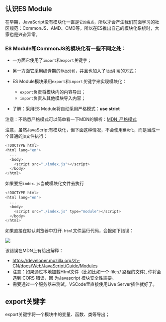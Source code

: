 ## 认识ES Module

在早期，JavaScript没有模块化一直是`它的痛点`，所以才会产生我们前面学习的社区规范：CommonJS、AMD、CMD等，所以在ES推出自己的模块化系统时，大家也是兴奋异常。

### ES Module和CommonJS的模块化有一些不同之处： 

- 一方面它使用了`import`和`export`关键字； 
- 另一方面它采用编译期的`静态分析`，并且也加入了`动态引用`的方式；

- ES Module模块采用`export`和`import`关键字来实现模块化：
  - `export`负责将模块内的内容导出；
  - `import`负责从其他模块导入内容；

- 了解：采用ES Module将自动采用严格模式：**use strict**

注意：不熟悉严格模式可以简单看一下MDN的解析：[MDN_严格模式](https://developer.mozilla.org/zh-CN/docs/Web/JavaScript/Reference/Strict_mode)

注意，虽然JavaScript有模块化，但下面这种情况，不会使用`模块化`，而是当成一个普通的js文件执行：

```js
<!DOCTYPE html>
<html lang="en">
  ...
  <body>
    <script src="./index.js"></script>
  </body>
</html>
```

如果要把`index.js`当成模块化文件去执行

```js
<!DOCTYPE html>
<html lang="en">
  ...
  <body>
    <script src="./index.js" type="module"></script>
  </body>
</html>
```

如果直接在默认浏览器中打开`.html`文件运行代码，会报如下错误：

![](https://tva1.sinaimg.cn/large/0081Kckwly1gki49sv412j30z20420y3.jpg)

该错误在MDN上有给出解释：

- https://developer.mozilla.org/zh-CN/docs/Web/JavaScript/Guide/Modules
- 注意：如果通过本地加载Html文件（比如比如一个 file:// 路径的文件), 你将会遇到 CORS 错误，因 为Javascript 模块安全性需要。
- 需要通过一个服务器来测试，VSCode里直接使用Live Server插件就好了。

## export关键字

export关键字将一个模块中的变量、函数、类等导出；